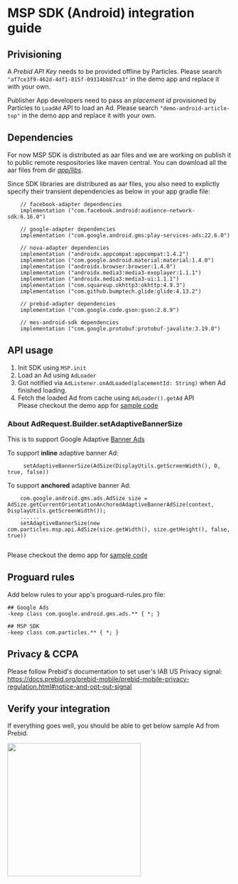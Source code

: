 # MSP SDK (Android) integration guide
## Privisioning
A *Prebid API Key* needs to be provided offline by Particles. Please search `"af7ce3f9-462d-4df1-815f-09314bb87ca3"` in the demo app and replace it with your own. 

Publisher App developers need to pass an *placement id* provisioned by Particles to `LoadAd` API to load an Ad. Please search `"demo-android-article-top"` in the demo app and replace it with your own.

## Dependencies
For now MSP SDK is distributed as aar files and we are working on publish it to public remote respositories like maven central. You can download all the aar files from dir [*app/libs*](https://github.com/ParticleMedia/msp-sdk-demo/tree/main/app/libs).

Since SDK libraries are distribured as aar files, you also need to explictly specify their transient dependencies as below in your app gradle file: 
```
    // facebook-adapter dependencies
    implementation ("com.facebook.android:audience-network-sdk:6.16.0")

    // google-adapter dependencies
    implementation ("com.google.android.gms:play-services-ads:22.6.0")

    // nova-adapter dependencies
    implementation ("androidx.appcompat:appcompat:1.4.2")
    implementation ("com.google.android.material:material:1.4.0")
    implementation ("androidx.browser:browser:1.4.0")
    implementation ("androidx.media3:media3-exoplayer:1.1.1")
    implementation ("androidx.media3:media3-ui:1.1.1")
    implementation ("com.squareup.okhttp3:okhttp:4.9.3")
    implementation ("com.github.bumptech.glide:glide:4.13.2")

    // prebid-adapter dependencies
    implementation ("com.google.code.gson:gson:2.8.9")

    // mes-android-sdk dependencies
    implementation ("com.google.protobuf:protobuf-javalite:3.19.0")
```

## API usage 
1. Init SDK using `MSP.init`
2. Load an Ad using `AdLoader`
3. Got notified via `AdListener.onAdLoaded(placementId: String)` when Ad finished loading.
4. Fetch the loaded Ad from cache using `AdLoader().getAd` API   
Please checkout the demo app for [sample code](https://github.com/ParticleMedia/msp-sdk-demo/blob/main/app/src/main/java/com/particlemedia/ad/MainActivity.kt)

### About AdRequest.Builder.setAdaptiveBannerSize
This is to support Google Adaptive [Banner Ads](https://developers.google.com/ad-manager/mobile-ads-sdk/android/banner)

To support **inline** adaptive banner Ad: 
```
     setAdaptiveBannerSize(AdSize(DisplayUtils.getScreenWidth(), 0, true, false))
```

To support **anchored** adaptive banner Ad:
```
    com.google.android.gms.ads.AdSize size = AdSize.getCurrentOrientationAnchoredAdaptiveBannerAdSize(context, DisplayUtils.getScreenWidth());
    ......
    setAdaptiveBannerSize(new com.particles.msp.api.AdSize(size.getWidth(), size.getHeight(), false, true))
    
```

Please checkout the demo app for [sample code](https://github.com/ParticleMedia/msp-sdk-demo/blob/main/app/src/main/java/com/particlemedia/ad/MainActivity.kt)
## Proguard rules
Add below rules to your app's proguard-rules.pro file: 
```
## Google Ads
-keep class com.google.android.gms.ads.** { *; }

## MSP SDK
-keep class com.particles.** { *; }
```
## Privacy & CCPA
Please follow Prebid's documentation to set user's IAB US Privacy signal: https://docs.prebid.org/prebid-mobile/prebid-mobile-privacy-regulation.html#notice-and-opt-out-signal 

## Verify your integration
If everything goes well, you should be able to get below sample Ad from Prebid.

<img width="300" src="https://github.com/user-attachments/assets/9135888c-f4d9-468c-b026-e989d1acbbad">
